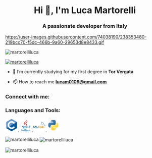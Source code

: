<h1 align="center">Hi 👋, I'm Luca Martorelli</h1>
<h3 align="center">A passionate developer from Italy</h3>

https://user-images.githubusercontent.com/74038190/238353480-219bcc70-f5dc-466b-9a60-29653d8e8433.gif

<p align="left"> <img src="https://komarev.com/ghpvc/?username=martorelliluca&label=Profile%20views&color=0e75b6&style=flat" alt="martorelliluca" /> </p>

<p align="left"> <a href="https://github.com/ryo-ma/github-profile-trophy"><img src="https://github-profile-trophy.vercel.app/?username=martorelliluca" alt="martorelliluca" /></a> </p>

- 🔭 I’m currently studying for my first degree in **Tor Vergata**

- 📫 How to reach me **lucam0109@gmail.com**

<h3 align="left">Connect with me:</h3>
<p align="left">
</p>

<h3 align="left">Languages and Tools:</h3>
<p align="left"> <a href="https://www.cprogramming.com/" target="_blank" rel="noreferrer"> <img src="https://raw.githubusercontent.com/devicons/devicon/master/icons/c/c-original.svg" alt="c" width="40" height="40"/> </a> <a href="https://www.java.com" target="_blank" rel="noreferrer"> <img src="https://raw.githubusercontent.com/devicons/devicon/master/icons/java/java-original.svg" alt="java" width="40" height="40"/> </a> <a href="https://www.mysql.com/" target="_blank" rel="noreferrer"> <img src="https://raw.githubusercontent.com/devicons/devicon/master/icons/mysql/mysql-original-wordmark.svg" alt="mysql" width="40" height="40"/> </a> <a href="https://www.python.org" target="_blank" rel="noreferrer"> <img src="https://raw.githubusercontent.com/devicons/devicon/master/icons/python/python-original.svg" alt="python" width="40" height="40"/> </a> </p>

<p><img align="left" src="https://github-readme-stats.vercel.app/api/top-langs?username=martorelliluca&show_icons=true&locale=en&layout=compact" alt="martorelliluca" /></p>

<p>&nbsp;<img align="center" src="https://github-readme-stats.vercel.app/api?username=martorelliluca&show_icons=true&locale=en" alt="martorelliluca" /></p>

<p><img align="center" src="https://github-readme-streak-stats.herokuapp.com/?user=martorelliluca&" alt="martorelliluca" /></p>

